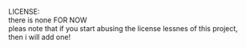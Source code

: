 LICENSE:<br>
there is none FOR NOW<br>
pleas note that if you start abusing the license lessnes of this project,<br>
then i will add one!
